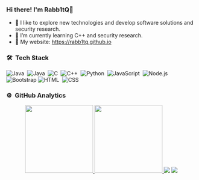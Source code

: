 ### Hi there! I'm Rabb1tQ👋

- 🔭 I like to explore new technologies and develop software solutions and  security research.
- 🌱 I’m currently learning C++ and security research.
- 🤔 My website: https://rabb1tq.github.io
<!--
**Rabb1tQ/rabb1tq** is a ✨ _special_ ✨ repository because its `README.md` (this file) appears on your GitHub profile.

Here are some ideas to get you started:

..
- 💬 Ask me about ...
- 📫 How to reach me: ...
- 😄 Pronouns: ...
- ⚡ Fun fact: ...



### 👨🏻‍💻 &nbsp;About Me

💡 &nbsp;I like to explore new technologies and develop software solutions and quick hacks.\
🎓 &nbsp;I'm currently studying Computer Science and Mathematics at the University of Massachusetts Amherst.\
🌱 &nbsp;I'm on track for learning more about Artificial Intelligence, Systems Design, and Cloud Architecture.\
✍️ &nbsp;In my free time, I pursue Graphic Design and Blog Writing as hobbies/side hustles.\
💬 &nbsp;Feel free to reach out to me for pro bono consulting and volunteering, or just for some interesting discussion.\
✉️ &nbsp;You can shoot me an email at avsingh@umass.edu! I'll try to respond as soon as I can.\
📄 &nbsp;Please have a look at my [Résumé](https://www.adityavsingh.com/resume.html) for more details about me. I'm open to feedback and suggestions!
-->

### 🛠 &nbsp;Tech Stack

![Java](https://img.shields.io/badge/-Java-05122A?style=flat&logo=Java&logoColor=FFA518)&nbsp;
![Java](https://img.shields.io/badge/-dotnet-05122A?style=flat&logo=dotnet&logoColor=FFA518)&nbsp;
![C](https://img.shields.io/badge/-C-05122A?style=flat&logo=C&logoColor=A8B9CC)&nbsp;
![C++](https://img.shields.io/badge/-C++-05122A?style=flat&logo=C%2B%2B&logoColor=00599C)&nbsp;
![Python](https://img.shields.io/badge/-python-05122A?style=flat&logo=java)&nbsp;
![JavaScript](https://img.shields.io/badge/-JavaScript-05122A?style=flat&logo=javascript)&nbsp;
![Node.js](https://img.shields.io/badge/-Node.js-05122A?style=flat&logo=node.js)&nbsp;
![Bootstrap](https://img.shields.io/badge/-Bootstrap-05122A?style=flat&logo=bootstrap&logoColor=563D7C)
![HTML](https://img.shields.io/badge/-HTML-05122A?style=flat&logo=HTML5)&nbsp;
![CSS](https://img.shields.io/badge/-CSS-05122A?style=flat&logo=CSS3&logoColor=1572B6)&nbsp;


### ⚙️ &nbsp;GitHub Analytics
[]()
<p align="center">
<a href="https://github.com/rabb1tq">
  <img height="180em" src="https://github-readme-stats-eight-theta.vercel.app/api?username=rabb1tq&show_icons=true&theme=algolia&include_all_commits=true&count_private=true"/>
  <img height="180em" src="https://github-readme-stats-eight-theta.vercel.app/api/top-langs/?username=rabb1tq&layout=compact&langs_count=8&theme=algolia"/>
</a>
<img src="https://github-readme-activity-graph.vercel.app/graph?username=rabb1tq&bg_color=2e292e&color=f5008f&line=4c9e74&point=096390&area=true&hide_border=true"/>
  <img src="https://github-profile-summary-cards.vercel.app/api/cards/profile-details?username=rabb1tq&theme=monokai"/>
  
</p>


